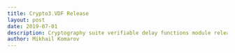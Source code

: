 ```yaml
---
title: Crypto3.VDF Release
layout: post
date: 2019-07-01
description: Cryptography suite verifiable delay functions module release.
author: Mikhail Komarov
---
```

